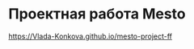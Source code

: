 # Проектная работа Mesto
<!-- https://github.com/Vlada-Konkova/mesto-project-ff.git -->
https://Vlada-Konkova.github.io/mesto-project-ff